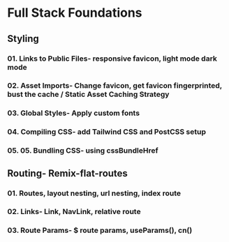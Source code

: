 # Full Stack Foundations
## Styling
### 01. Links to Public Files- responsive favicon, light mode dark mode
### 02. Asset Imports- Change favicon, get favicon fingerprinted, bust the cache / Static Asset Caching Strategy
### 03. Global Styles- Apply custom fonts
### 04. Compiling CSS- add Tailwind CSS and PostCSS setup
### 05. 05. Bundling CSS- using cssBundleHref

## Routing- Remix-flat-routes
### 01. Routes, layout nesting, url nesting, index route
### 02. Links- Link, NavLink, relative route 
### 03. Route Params- $ route params, useParams(), cn()

